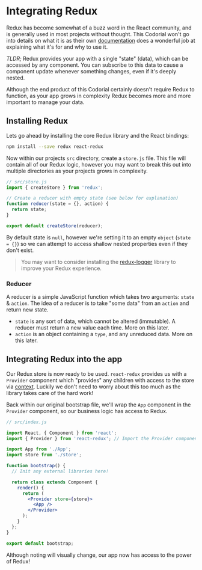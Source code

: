 # Integrating Redux

Redux has become somewhat of a buzz word in the React community, and is generally used in most projects without thought. This Codorial
won't go into details on what it is as their own [documentation](https://redux.js.org/introduction/motivation) does a wonderful job at explaining
what it's for and why to use it.

_TLDR;_ Redux provides your app with a single "state" (data), which can be accessed by any component. You can subscribe to this data to cause
a component update whenever something changes, even if it's deeply nested.

Although the end product of this Codorial certainly doesn't require Redux to function, as your app grows in complexity Redux becomes more and
more important to manage your data.

## Installing Redux

Lets go ahead by installing the core Redux library and the React bindings:

```bash
npm install --save redux react-redux
```

Now within our projects `src` directory, create a `store.js` file. This file will contain all of our Redux logic, however you may want to break
this out into multiple directories as your projects grows in complexity.

```js
// src/store.js
import { createStore } from 'redux';

// Create a reducer with empty state (see below for explanation)
function reducer(state = {}, action) {
  return state;
}

export default createStore(reducer);
```

By default state is `null`, however we're setting it to an empty `object` (`state = {}`) so we can attempt to access
shallow nested properties even if they don't exist.

> You may want to consider installing the [redux-logger](https://github.com/evgenyrodionov/redux-logger) library to improve
> your Redux experience.

### Reducer

A reducer is a simple JavaScript function which takes two arguments: `state` & `action`. The idea of a reducer is to take "some data" from an `action`
and return new state.

* `state` is any sort of data, which cannot be altered (immutable). A reducer must return a new value each time. More on this later.
* `action` is an object containing a `type`, and any unreduced data. More on this later.

## Integrating Redux into the app

Our Redux store is now ready to be used. `react-redux` provides us with a `Provider` component which "provides" any children
with access to the store via [context](https://reactjs.org/docs/context.html). Luckily we don't need to worry about this too much as the library
takes care of the hard work!

Back within our original bootstrap file, we'll wrap the `App` component in the `Provider` component, so our business logic has access to Redux.

```jsx
// src/index.js

import React, { Component } from 'react';
import { Provider } from 'react-redux'; // Import the Provider component

import App from './App';
import store from './store';

function bootstrap() {
  // Init any external libraries here!

  return class extends Component {
    render() {
      return (
        <Provider store={store}>
          <App />
        </Provider>
      );
    }
  };
}

export default bootstrap;
```

Although noting will visually change, our app now has access to the power of Redux!
